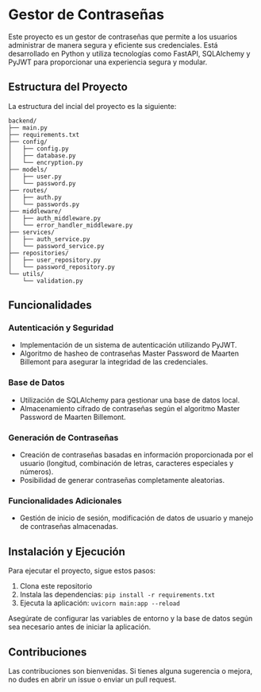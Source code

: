 
# Gestor de Contraseñas

Este proyecto es un gestor de contraseñas que permite a los usuarios administrar de manera segura y eficiente sus credenciales. Está desarrollado en Python y utiliza tecnologías como FastAPI, SQLAlchemy y PyJWT para proporcionar una experiencia segura y modular.

## Estructura del Proyecto

La estructura del incial del proyecto es la siguiente:

```
backend/
├── main.py
├── requirements.txt
├── config/
│   ├── config.py
│   ├── database.py
│   └── encryption.py
├── models/
│   ├── user.py
│   └── password.py
├── routes/
│   ├── auth.py
│   └── passwords.py
├── middleware/
│   ├── auth_middleware.py
│   └── error_handler_middleware.py
├── services/
│   ├── auth_service.py
│   └── password_service.py
├── repositories/
│   ├── user_repository.py
│   └── password_repository.py
└── utils/
    └── validation.py
```

## Funcionalidades

### Autenticación y Seguridad

- Implementación de un sistema de autenticación utilizando PyJWT.
- Algoritmo de hasheo de contraseñas Master Password de Maarten Billemont para asegurar la integridad de las credenciales.

### Base de Datos

- Utilización de SQLAlchemy para gestionar una base de datos local.
- Almacenamiento cifrado de contraseñas según el algoritmo Master Password de Maarten Billemont.

### Generación de Contraseñas

- Creación de contraseñas basadas en información proporcionada por el usuario (longitud, combinación de letras, caracteres especiales y números).
- Posibilidad de generar contraseñas completamente aleatorias.

### Funcionalidades Adicionales

- Gestión de inicio de sesión, modificación de datos de usuario y manejo de contraseñas almacenadas.

## Instalación y Ejecución

Para ejecutar el proyecto, sigue estos pasos:

1. Clona este repositorio
2. Instala las dependencias: `pip install -r requirements.txt`
3. Ejecuta la aplicación: `uvicorn main:app --reload`

Asegúrate de configurar las variables de entorno y la base de datos según sea necesario antes de iniciar la aplicación.

## Contribuciones

Las contribuciones son bienvenidas. Si tienes alguna sugerencia o mejora, no dudes en abrir un issue o enviar un pull request.
